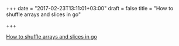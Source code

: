+++
date = "2017-02-23T13:11:01+03:00"
draft = false
title = "How to shuffle arrays and slices in go"

+++

<p><a href="https://www.calhoun.io/how-to-shuffle-arrays-and-slices-in-go">How to shuffle arrays and slices in go</a></p>
